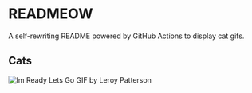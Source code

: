 # READMEOW

A self-rewriting README powered by GitHub Actions to display cat gifs.

## Cats

![Im Ready Lets Go GIF by Leroy Patterson](https://media3.giphy.com/media/CjmvTCZf2U3p09Cn0h/200.gif?cid=9acd02da7go9mk4oo6eoj8m9bhp8113xgo39mtv1y391307p&ep=v1_gifs_search&rid=200.gif&ct=g)
